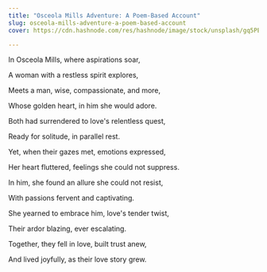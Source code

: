 ```yaml
---
title: "Osceola Mills Adventure: A Poem-Based Account"
slug: osceola-mills-adventure-a-poem-based-account
cover: https://cdn.hashnode.com/res/hashnode/image/stock/unsplash/gq5PECP8pHE/upload/f5474a414c5fd93b581b542933f5af92.jpeg

---
```


In Osceola Mills, where aspirations soar,

A woman with a restless spirit explores,

Meets a man, wise, compassionate, and more,

Whose golden heart, in him she would adore.

Both had surrendered to love's relentless quest,

Ready for solitude, in parallel rest.

Yet, when their gazes met, emotions expressed,

Her heart fluttered, feelings she could not suppress.

In him, she found an allure she could not resist,

With passions fervent and captivating.

She yearned to embrace him, love's tender twist,

Their ardor blazing, ever escalating.

Together, they fell in love, built trust anew,

And lived joyfully, as their love story grew.